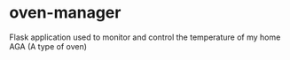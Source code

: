 # oven-manager
Flask application used to monitor and control the temperature of my home AGA (A type of oven)

